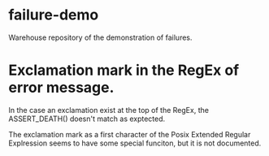 # failure-demo
Warehouse repository of the demonstration of failures. 

# Exclamation mark in the RegEx of error message. 

In the case an exclamation exist at the top of the RegEx, the ASSERT_DEATH() doesn't match as exptected. 

The exclamation mark as a first character of the Posix Extended Regular Explression seems to have some special funciton, but it is not documented. 
